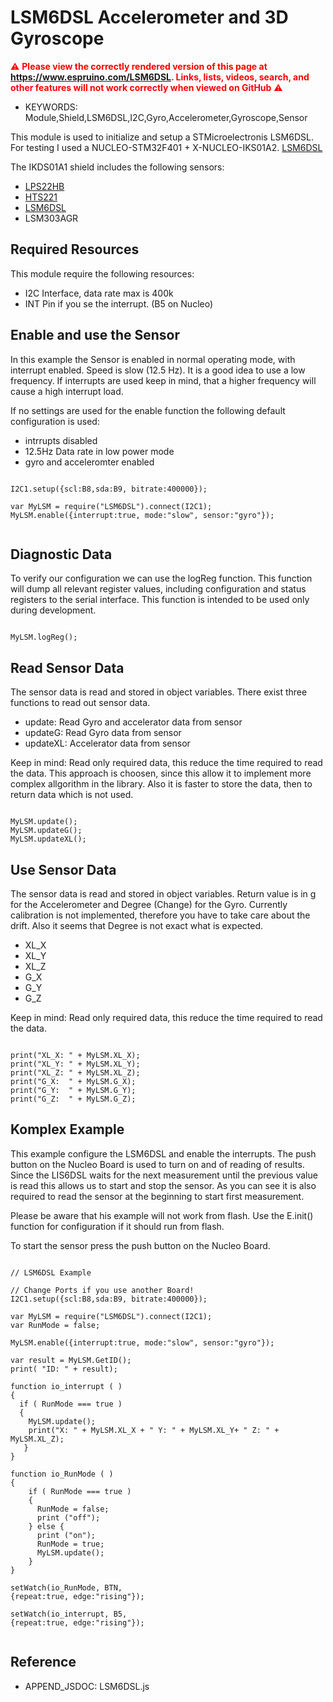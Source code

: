 <!--- Copyright (c) 2018 Joachim Klein. See the file LICENSE for copying permission. -->
LSM6DSL Accelerometer and 3D Gyroscope
======================================

<span style="color:red">:warning: **Please view the correctly rendered version of this page at https://www.espruino.com/LSM6DSL. Links, lists, videos, search, and other features will not work correctly when viewed on GitHub** :warning:</span>

* KEYWORDS: Module,Shield,LSM6DSL,I2C,Gyro,Accelerometer,Gyroscope,Sensor

This module is used to initialize and setup a STMicroelectronis LSM6DSL.
For testing I used a NUCLEO-STM32F401 + X-NUCLEO-IKS01A2.  [LSM6DSL](/modules/LSM6DSL.js) 

The IKDS01A1 shield includes the following sensors:
* [LPS22HB](/modules/LPS22HB.js)
* [HTS221](/modules/HTS221.js)
* [LSM6DSL](/modules/LSM6DSL.js)
* LSM303AGR

## Required Resources
This module require the following resources:

- I2C Interface, data rate max is 400k
- INT Pin if you se the interrupt. (B5 on Nucleo)

## Enable and use the Sensor
In this example the Sensor is enabled in normal operating mode, with interrupt enabled.
Speed is slow (12.5 Hz). It is a good idea to use a low frequency. 
If interrupts are used keep in mind, that a higher frequency will cause a high interrupt load.

If no settings are used for the enable function the following default configuration is used:
- intrrupts disabled
- 12.5Hz Data rate in low power mode
- gyro and acceleromter enabled

```

I2C1.setup({scl:B8,sda:B9, bitrate:400000});

var MyLSM = require("LSM6DSL").connect(I2C1);
MyLSM.enable({interrupt:true, mode:"slow", sensor:"gyro"}); 
  
```
## Diagnostic Data
To verify our configuration we can use the logReg function.
This function will dump all relevant register values, including configuration 
and status registers to the serial interface.
This function is intended to be used only during development.
```

MyLSM.logReg();

```
## Read Sensor Data
The sensor data is read and stored in object variables.
There exist three functions to read out sensor data.
- update: Read Gyro and accelerator data from sensor
- updateG: Read Gyro  data from sensor
- updateXL: Accelerator data from sensor

Keep in mind: Read only required data, this reduce the time required to read the data.
This approach is choosen, since this allow it to implement more complex allgorithm in the library.
Also it is faster to store the data, then to return data which is not used.

```

MyLSM.update();
MyLSM.updateG();
MyLSM.updateXL();

```
## Use Sensor Data
The sensor data is read and stored in object variables.
Return value is in g for the Accelerometer and Degree (Change) for the Gyro.
Currently calibration is not implemented, therefore you have to take care about the drift.
Also it seems that Degree is not exact what is expected.

- XL_X
- XL_Y
- XL_Z
- G_X 
- G_Y
- G_Z

Keep in mind: Read only required data, this reduce the time required to read the data.

```

print("XL_X: " + MyLSM.XL_X);  
print("XL_Y: " + MyLSM.XL_Y);  
print("XL_Z: " + MyLSM.XL_Z);  
print("G_X:  " + MyLSM.G_X);  
print("G_Y:  " + MyLSM.G_Y);  
print("G_Z:  " + MyLSM.G_Z);  

```
## Komplex Example
This example configure the LSM6DSL and enable the interrupts.
The push button on the Nucleo Board is used to turn on and of reading of results.
Since the LIS6DSL waits for the next measurement until the
previous value is read this allows us to start and stop the sensor.
As you can see it is also required to read the sensor at the beginning to start first measurement.

Please be aware that his example will not work from flash. 
Use the E.init() function for configuration if it should run from flash. 

To start the sensor press the push button on the Nucleo Board.
```

// LSM6DSL Example

// Change Ports if you use another Board!
I2C1.setup({scl:B8,sda:B9, bitrate:400000});

var MyLSM = require("LSM6DSL").connect(I2C1);
var RunMode = false;

MyLSM.enable({interrupt:true, mode:"slow", sensor:"gyro"});

var result = MyLSM.GetID();
print( "ID: " + result);

function io_interrupt ( )
{
  if ( RunMode === true )
  {
    MyLSM.update();
    print("X: " + MyLSM.XL_X + " Y: " + MyLSM.XL_Y+ " Z: " + MyLSM.XL_Z);  
   }
}

function io_RunMode ( )
{
    if ( RunMode === true )
    {
      RunMode = false;
      print ("off");
    } else {
      print ("on");
      RunMode = true;
      MyLSM.update();
    }
}

setWatch(io_RunMode, BTN, 
{repeat:true, edge:"rising"});

setWatch(io_interrupt, B5, 
{repeat:true, edge:"rising"});


```
  Reference
  ---------

  * APPEND_JSDOC: LSM6DSL.js
